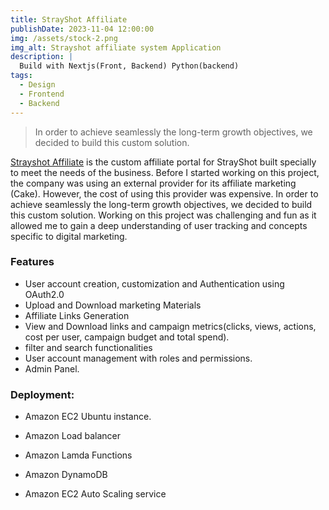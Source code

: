 ```yaml
---
title: StrayShot Affiliate
publishDate: 2023-11-04 12:00:00
img: /assets/stock-2.png
img_alt: Strayshot affiliate system Application
description: |
  Build with Nextjs(Front, Backend) Python(backend)
tags:
  - Design
  - Frontend
  - Backend
---
```


> In order to achieve seamlessly the long-term growth objectives, we decided to build this custom solution.

<a href="https://affiliate.strayshot.game/">Strayshot Affiliate</a> is the custom affiliate portal for StrayShot built specially to meet the needs of the business. Before I started working on this project, the company was using an external provider for its affiliate marketing (Cake). However, the cost of using this provider was expensive. In order to achieve seamlessly the long-term growth objectives, we decided to build this custom solution. Working on this project was challenging and fun as it allowed me to gain a deep understanding of user tracking and concepts specific to digital marketing.

### Features
- User account creation, customization and Authentication using OAuth2.0
- Upload and Download marketing Materials
- Affiliate Links Generation
- View and Download links and campaign metrics(clicks, views, actions, cost per user, campaign budget and total spend).
- filter and search functionalities
- User account management with roles and permissions.
- Admin Panel.


### Deployment:
- Amazon EC2 Ubuntu instance.

- Amazon Load balancer

- Amazon Lamda Functions

- Amazon DynamoDB

- Amazon EC2 Auto Scaling service
